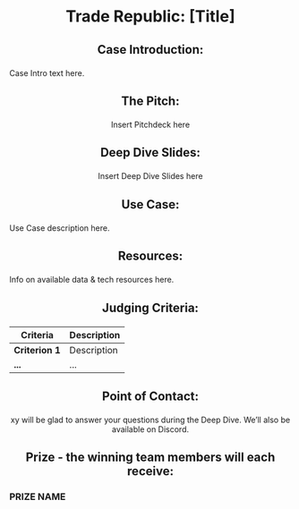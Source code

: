 # <p align="center"> Trade Republic: [Title] </p>

## <p align="center"> Case Introduction: </p>

Case Intro text here.

## <p align="center"> The Pitch: </p>

<p align="center"> Insert Pitchdeck here </p>

## <p align="center"> Deep Dive Slides: </p>

<p align="center"> Insert Deep Dive Slides here </p>

## <p align="center"> Use Case: </p>

Use Case description here.

##  <p align="center"> Resources: </p>

Info on available data & tech resources here.



## <p align="center"> Judging Criteria: </p>

| **Criteria**                         | **Description**                                                                 |
|-------------------------------------|---------------------------------------------------------------------------------|
| **Criterion 1**                      | Description                                 |
| **...** | ...                       |





## <p align="center"> Point of Contact: </p>

<p align="center">  xy will be glad to answer your questions during the Deep Dive. We’ll also be available on Discord. </p>

## <p align="center"> Prize - the winning team members will each receive: </p>

### PRIZE NAME

